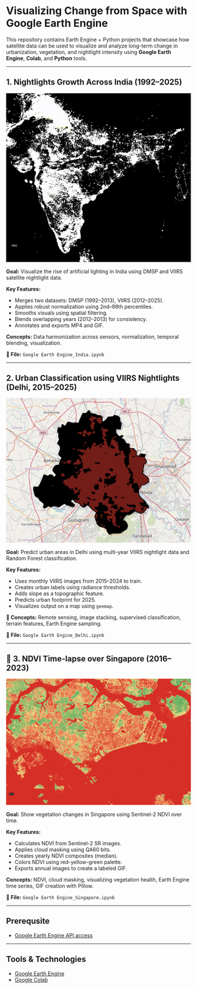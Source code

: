 # Visualizing Change from Space with Google Earth Engine

This repository contains Earth Engine + Python projects that showcase how satellite data can be used to visualize and analyze long-term change in urbanization, vegetation, and nightlight intensity using **Google Earth Engine**, **Colab**, and **Python** tools.

---

## 1. Nightlights Growth Across India (1992–2025)

![Lights GIF](https://github.com/debabratapruseth/Google-Earth-Engine/blob/main/India_NightLight_1992_2025.gif)

**Goal:** Visualize the rise of artificial lighting in India using DMSP and VIIRS satellite nightlight data.

**Key Features:**
- Merges two datasets: DMSP (1992–2013), VIIRS (2012–2025).
- Applies robust normalization using 2nd–98th percentiles.
- Smooths visuals using spatial filtering.
- Blends overlapping years (2012–2013) for consistency.
- Annotates and exports MP4 and GIF.

**Concepts:** Data harmonization across sensors, normalization, temporal blending, visualization.

**📂 File:** `Google Earth Engine_India.ipynb`

---


## 2. Urban Classification using VIIRS Nightlights (Delhi, 2015–2025)

![Urban Map](https://github.com/debabratapruseth/Google-Earth-Engine/blob/main/Delhi%20Urban%20Map%20Prediction%20.png)

**Goal:** Predict urban areas in Delhi using multi-year VIIRS nightlight data and Random Forest classification.

**Key Features:**
- Uses monthly VIIRS images from 2015–2024 to train.
- Creates urban labels using radiance thresholds.
- Adds slope as a topographic feature.
- Predicts urban footprint for 2025.
- Visualizes output on a map using `geemap`.

**🧠 Concepts:** Remote sensing, image stacking, supervised classification, terrain features, Earth Engine sampling.

**📂 File:** `Google Earth Engine_Delhi.ipynb`

---

## 🌿 3. NDVI Time-lapse over Singapore (2016–2023)

![NDVI GIF](https://github.com/debabratapruseth/Google-Earth-Engine/blob/main/Singapore%20NDVI.gif)

**Goal:** Show vegetation changes in Singapore using Sentinel-2 NDVI over time.

**Key Features:**
- Calculates NDVI from Sentinel-2 SR images.
- Applies cloud masking using QA60 bits.
- Creates yearly NDVI composites (median).
- Colors NDVI using red-yellow-green palette.
- Exports annual images to create a labeled GIF.

**Concepts:** NDVI, cloud masking, visualizing vegetation health, Earth Engine time series, GIF creation with Pillow.

**📂 File:** `Google Earth Engine_Singapore.ipynb`

---


## Prerequsite

- [Google Earth Engine API access ](https://developers.google.com/earth-engine/#api)

---

## Tools & Technologies

- [Google Earth Engine](https://earthengine.google.com/)
- [Google Colab](https://colab.research.google.com/)

